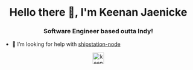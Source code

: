 <h1 align="center">Hello there 👋, I'm Keenan Jaenicke</h1>
<h3 align="center">Software Engineer based outta Indy!</h3>

- 🤝 I’m looking for help with [shipstation-node](https://github.com/kjaenicke/shipstation-node)

<p align="center">
<a href="https://twitter.com/keenanjae" target="blank"><img align="center" src="https://cdn.jsdelivr.net/npm/simple-icons@3.0.1/icons/twitter.svg" alt="keenanjae" height="30" width="30" /></a>
</p>
